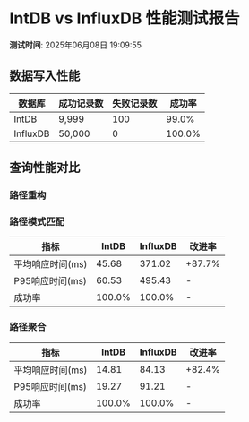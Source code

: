 # IntDB vs InfluxDB 性能测试报告

**测试时间**: 2025年06月08日 19:09:55

## 数据写入性能

| 数据库 | 成功记录数 | 失败记录数 | 成功率 |
|--------|------------|------------|--------|
| IntDB | 9,999 | 100 | 99.0% |
| InfluxDB | 50,000 | 0 | 100.0% |

## 查询性能对比

### 路径重构

### 路径模式匹配

| 指标 | IntDB | InfluxDB | 改进率 |
|------|-------|----------|--------|
| 平均响应时间(ms) | 45.68 | 371.02 | +87.7% |
| P95响应时间(ms) | 60.53 | 495.43 | - |
| 成功率 | 100.0% | 100.0% | - |

### 路径聚合

| 指标 | IntDB | InfluxDB | 改进率 |
|------|-------|----------|--------|
| 平均响应时间(ms) | 14.81 | 84.13 | +82.4% |
| P95响应时间(ms) | 19.27 | 91.21 | - |
| 成功率 | 100.0% | 100.0% | - |

